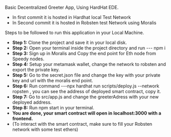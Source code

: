 Basic Decentralized Greeter App, Using HardHat EDE.
- In first commit it is hosted in Hardhat local Test Network
- In Second commit it is hosted in Robsten test Network using Moralis

Steps to be followed to run this application in your Local Machine.
- **Step 1:** Clone the project and save it in your local disk.
- **Step 2:** Open your terminal inside the project directory and run --- npm i
- **Step 3:** Sign up in Moralis and Copy the end point for Eth node from Speedy nodes.
- **Step 4:** Setup your metamask wallet, change the network to robsten and export the private key.
- **Step 5:** Go to the secret.json file and change the key with your private key and url with the moralis end point.
- **Step 6:** Run command ---npx hardhat run scripts/deploy.js --network ropsten , you can see the address of deployed smart contract, copy it.
- **Step 7:** Go to src/app.js and change the greeterAdress with your new deployed address.
- **Step 8:** Run npm start in your terminal. 
- **You are done, your smart contract will open in localhost:3000 with a frontend.**
- (To interact with the smart contract, make sure to fill your Robsten network with some test ethers)

